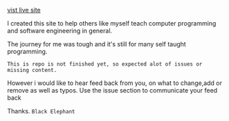 [vist live site](dutkulang.github.io)

I created this site to help others like myself teach computer programming and software engineering in general.

The journey for me was tough and it's still for many self taught programming.

```
This is repo is not finished yet, so expected alot of issues or missing content.
```

However i would like to hear feed back from you, on what to change,add or remove as well as typos. Use the issue section to communicate your feed back

Thanks. `Black Elephant`
